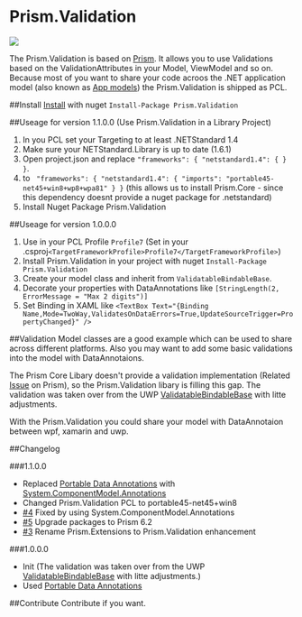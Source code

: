 # Prism.Validation

[<img src="https://ci.appveyor.com/api/projects/status/github/mfe-/Prism.Validation?branch=master&svg=true">](https://ci.appveyor.com/project/mfe-/prism-extensions)

The Prism.Validation is based on [Prism](https://github.com/PrismLibrary). It allows you to use Validations based on the ValidationAttributes in your Model, ViewModel and so on. 
Because most of you want to share your code acroos the .NET application model (also known as [App models](https://en.wikipedia.org/wiki/.NET_Framework#App_models)) the Prism.Validation is shipped as PCL.

##Install
[Install](https://www.nuget.org/packages/Prism.Validation/) with nuget ```Install-Package Prism.Validation```

##Useage for version 1.1.0.0 (Use Prism.Validation in a Library Project)
1. In you PCL set your Targeting to at least .NETStandard 1.4
2. Make sure your NETStandard.Library is up to date (1.6.1) 
3. Open project.json and replace ```"frameworks": {
    "netstandard1.4": { }
  }```.
4. to ``` "frameworks": {
   "netstandard1.4": {
     "imports": "portable45-net45+win8+wp8+wpa81"
   }
 }``` (this allows us to install Prism.Core - since this dependency doesnt provide a nuget package for .netstandard)
5. Install Nuget Package Prism.Validation

##Useage for version 1.0.0.0
1. Use in your PCL Profile ```Profile7``` (Set in your .csproj```<TargetFrameworkProfile>Profile7</TargetFrameworkProfile>```)
2. Install Prism.Validation in your project with nuget ```Install-Package Prism.Validation``` 
3. Create your model class and inherit from ```ValidatableBindableBase```.
4. Decorate your properties with DataAnnotations like ```[StringLength(2, ErrorMessage = "Max 2 digits")]```
5. Set Binding in XAML like ```<TextBox Text="{Binding Name,Mode=TwoWay,ValidatesOnDataErrors=True,UpdateSourceTrigger=PropertyChanged}" />``` 

##Validation
Model classes are a good example which can be used to share across different platforms. Also you may want to add some basic validations into the model with DataAnnotaions.

The Prism Core Libary doesn't provide a validation implementation (Related [Issue](https://github.com/PrismLibrary/Prism/issues/625) on Prism), so the Prism.Validation libary is filling this gap. The validation was taken over from the UWP [ValidatableBindableBase](https://github.com/PrismLibrary/Prism/tree/de7b03b5e015edcac595602512877b264a1345d1/Source/Windows10/Prism.Windows/Validation) with litte adjustments.

With the Prism.Validation you could share your model with DataAnnotaion between wpf, xamarin and uwp. 

##Changelog

###1.1.0.0

- Replaced [Portable Data Annotations](https://www.nuget.org/packages/Portable.DataAnnotations/) with [System.ComponentModel.Annotations](https://www.nuget.org/packages/System.ComponentModel.Annotations/)
- Changed Prism.Validation PCL to portable45-net45+win8
- [#4](https://github.com/mfe-/Prism.Validation/issues/4) Fixed by using System.ComponentModel.Annotations
- [#5](https://github.com/mfe-/Prism.Validation/issues/5) Upgrade packages to Prism 6.2
- [#3](https://github.com/mfe-/Prism.Validation/issues/3) Rename Prism.Extensions to Prism.Validation enhancement

###1.0.0.0
- Init (The validation was taken over from the UWP [ValidatableBindableBase](https://github.com/PrismLibrary/Prism/tree/de7b03b5e015edcac595602512877b264a1345d1/Source/Windows10/Prism.Windows/Validation) with litte adjustments.)
- Used [Portable Data Annotations](https://www.nuget.org/packages/Portable.DataAnnotations/)

##Contribute
Contribute if you want.
